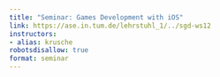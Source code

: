 ```yaml
---
title: "Seminar: Games Development with iOS"
link: https://ase.in.tum.de/lehrstuhl_1/../sgd-ws12
instructors:
- alias: krusche
robotsdisallow: true
format: seminar
---
```

